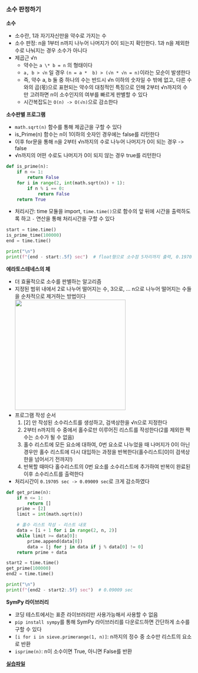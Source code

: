 ### 소수 판정하기

**소수**

- 소수란, 1과 자기자신만을 약수로 가지는 수
- 소수 판정: n을 1부터 n까지 나누어 나머지가 0이 되는지 확인한다. 1과 n을 제외한 수로 나눠지는 경우 소수가 아니다
- 제곱근 √n
  - 약수는 `a \* b = n` 의 형태이다
  - `a, b > √n` 일 경우 `(n = a *  b) > (√n * √n = n)`이라는 모순이 발생한다
  - 즉, 약수 a, b 둘 중 하나의 수는 반드시 √n 이하의 숫자일 수 밖에 없고, 다른 수와의 곱(몫)으로 표현되는 약수의 대칭적인 특징으로 인해 2부터 √n까지의 수만 고려하면 n이 소수인지의 여부를 빠르게 판별할 수 있다
  - 시간복잡도는 `O(n) -> O(√n)`으로 감소한다

**소수판별 프로그램**

- `math.sqrt(n)` 함수를 통해 제곱근을 구할 수 있다
- is_Prime(n) 함수는 n이 1이하의 숫자인 경우에는 false를 리턴한다
- 이후 for문을 통해 n을 2부터 √n까지의 수로 나누어 나머지가 0이 되는 경우 -> false
- √n까지의 어떤 수로도 나머지가 0이 되지 않는 경우 true를 리턴한다

```python
def is_prime(n):
    if n <= 1:
        return False
    for i in range(2, int(math.sqrt(n)) + 1):
        if n % i == 0:
            return False
    return True
```

- 처리시간: time 모듈을 import, `time.time()`으로 함수의 앞 뒤에 시간을 출력하도록 하고 `-` 연산을 통해 처리시간을 구할 수 있다

```python
start = time.time()
is_prime_time(100000)
end = time.time()

print("\n")
print(f"{end - start:.5f} sec")  # float형으로 소수점 5자리까지 출력, 0.19705 sec
```

**에라토스테네스의 체**

- 더 효율적으로 소수를 판별하는 알고리즘
- 지정된 범위 내에서 2로 나누어 떨어지는 수, 3으로, ... n으로 나누어 떨어지는 수들을 순차적으로 제거하는 방법이다
  <img src="./chap2_img/image1.png" width="300">
- 프로그램 작성 순서
  1. [2] 만 작성된 소수리스트를 생성하고, 검색상한을 √n으로 지정한다
  2. 2부터 n까지의 수 중에서 홀수로만 이루어진 리스트를 작성한다(2를 제외한 짝수는 소수가 될 수 없음)
  3. 홀수 리스트에 모든 요소에 대하여, 0번 요소로 나누었을 때 나머지가 0이 아닌 경우만 홀수 리스트에 다시 대입하는 과정을 반복한다(홀수리스트[0]이 검색상한을 넘어서기 전까지!)
  4. 반복할 때마다 홀수리스트의 0번 요소를 소수리스트에 추가하여 반복이 완료된 이후 소수리스트를 출력한다
- 처리시간이 `0.19705 sec -> 0.09009 sec`로 크게 감소하였다

```python
def get_prime(n):
    if n <= 1:
        return []
    prime = [2]
    limit = int(math.sqrt(n))

    # 홀수 리스트 작성 - 리스트 내포
    data = [i + 1 for i in range(2, n, 2)]
    while limit >= data[0]:
        prime.append(data[0])
        data = [j for j in data if j % data[0] != 0]
    return prime + data

start2 = time.time()
get_prime(100000)
end2 = time.time()

print("\n")
print(f"{end2 - start2:.5f} sec")  # 0.09009 sec
```

**SymPy 라이브러리**

- 코딩 테스트에서는 표준 라이브러리만 사용가능해서 사용할 수 없음
- `pip install sympy`를 통해 SymPy 라이브러리를 다운로드하면 간단하게 소수를 구할 수 있다
- `[i for i in sieve.primerange(1, n)]`: n까지의 정수 중 소수만 리스트의 요소로 반환
- `isprime(n)`: n이 소수이면 True, 아니면 False를 반환

**[실습파일](point5_ex.py)**
